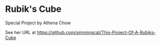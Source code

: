 # Rubik's Cube
Special Project by Athena Chow


See her URL at https://github.com/simmingcat/This-Project-Of-A-Rubiks-Cube
